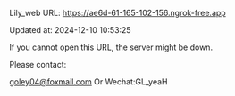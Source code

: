 Lily_web URL: https://ae6d-61-165-102-156.ngrok-free.app

Updated at: 2024-12-10 10:53:25

If you cannot open this URL, the server might be down.

Please contact: 

goley04@foxmail.com Or Wechat:GL_yeaH